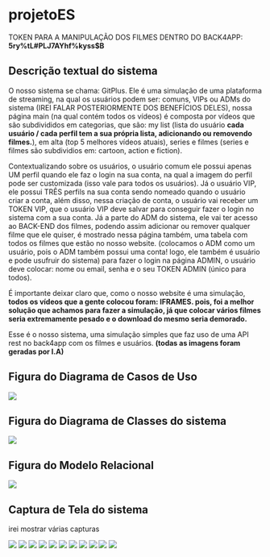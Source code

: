 # projetoES
<p>TOKEN PARA A MANIPULAÇÃO DOS FILMES DENTRO DO BACK4APP: <strong>5ry%tL#PLJ7AYhf%kyss$B</strong></p>

<h2>Descrição textual do sistema</h2>
<p>O nosso sistema se chama: GitPlus. Ele é uma simulação de uma plataforma de streaming, na qual os usuários podem ser: comuns, VIPs ou ADMs do sistema (IREI FALAR POSTERIORMENTE DOS BENEFÍCIOS DELES), nossa página main (na qual contém todos
  os vídeos) é composta por vídeos que são subdivididos em categorias, que são: my list (lista do usuário <strong>cada usuário / cada perfil tem a sua própria lista, adicionando ou removendo filmes.</strong>), em alta (top 5 melhores vídeos atuais), series e filmes (series e filmes são subdividios em:
  cartoon, action e fiction).</p>
<p>Contextualizando sobre os usuários, o usuário comum ele possui apenas UM perfil quando ele faz o login na sua conta, na qual a imagem do perfil pode ser customizada (isso vale para todos os usuários). Já o usuário VIP, ele possui TRÊS perfils na sua conta
sendo nomeado quando o usuário criar a conta, além disso, nessa criação de conta, o usuário vai receber um TOKEN VIP, que o usuário VIP deve salvar para conseguir fazer o login no sistema com a sua conta. Já a parte do ADM do sistema, ele vai ter acesso ao BACK-END dos filmes, podendo assim adicionar ou remover qualquer filme que ele quiser, é mostrado nessa página também, uma tabela com todos os filmes que estão no nosso website. (colocamos o ADM como um usuário, pois o ADM também possui uma conta! logo, ele também é usuário e pode usufruir do sistema) para fazer o login na página ADMIN, o usuário deve colocar: nome ou email, senha e o seu TOKEN ADMIN (único para todos).</p>
<p>É importante deixar claro que, como o nosso website é uma simulação, <strong>todos os vídeos que a gente colocou foram: IFRAMES. pois, foi a melhor solução que achamos para fazer a simulação, já que colocar vários filmes seria extremamente pesado e o download do mesmo seria demorado.</strong></p>
<p>Esse é o nosso sistema, uma simulação simples que faz uso de uma API rest no back4app com os filmes e usuários. <strong>(todas as imagens foram geradas por I.A)</strong></p>

<h2>Figura do Diagrama de Casos de Uso</h2>

<img src="./Imagess/casosDeUso.png">

<h2>Figura do Diagrama de Classes do sistema</h2>

<img src="./Imagess/diagramaDeClasse.png">

<h2>Figura do Modelo Relacional</h2>

<img src="./Imagess/modeloRelacional.jpeg">

<h2>Captura de Tela do sistema</h2>

<p>irei mostrar várias capturas</p>

<img src="./Imagess/captura1.png">
<img src="./Imagess/captura2.png">
<img src="./Imagess/captura3.png">
<img src="./Imagess/captura4.png">
<img src="./Imagess/captura5.png">
<img src="./Imagess/captura6.png">
<img src="./Imagess/captura7.png">
<img src="./Imagess/captura8.png">
<img src="./Imagess/captura9.png">
<img src="./Imagess/captura10.png">
<img src="./Imagess/captura11.png">

